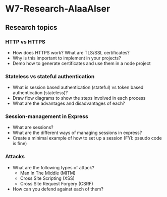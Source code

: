 # W7-Research-AlaaAlser

## Research topics

### HTTP vs HTTPS
+ How does HTTPS work? What are TLS/SSL certificates?
+ Why is this important to implement in your projects?
+ Demo how to generate certificates and use them in a node project  

### Stateless vs stateful authentication
+ What is session based authentication (stateful) vs token based authentication (stateless)?
+ Draw flow diagrams to show the steps involved in each process
+ What are the advantages and disadvantages of each?

### Session-management in Express
+ What are sessions?
+ What are the different ways of managing sessions in express?
+ Create a minimal example of how to set up a session (FYI: pseudo code is
  fine)

### Attacks
+ What are the following types of attack?
  + Man In The Middle (MITM)
  + Cross Site Scripting (XSS)
  + Cross Site Request Forgery (CSRF)
+ How can you defend against each of them?